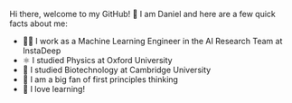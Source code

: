 Hi there, welcome to my GitHub! 👋  I am Daniel and here are a few quick facts about me:
- 👨‍💻 I work as a Machine Learning Engineer in the AI Research Team at InstaDeep
- ⚛️ I studied Physics at Oxford University
- 🧬 I studied Biotechnology at Cambridge University
- 🌱 I am a big fan of first principles thinking
- 🧠 I love learning! 

<!---
dluo96/dluo96 is a ✨ special ✨ repository because its `README.md` (this file) appears on your GitHub profile.
You can click the Preview link to take a look at your changes.
--->
